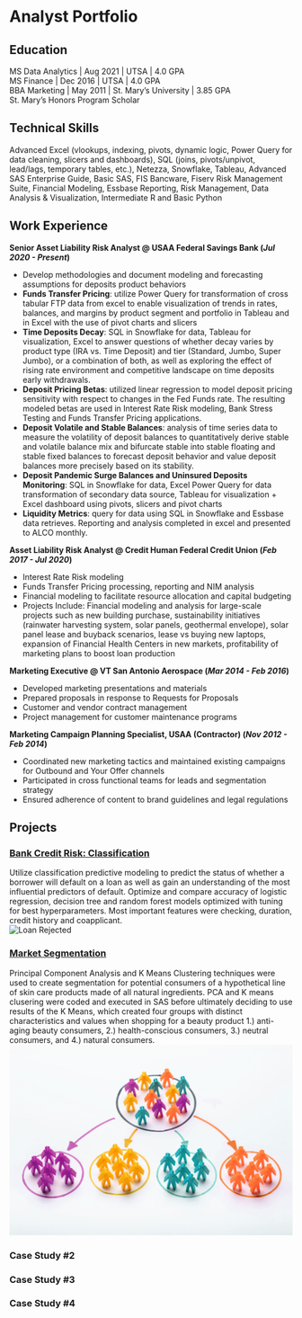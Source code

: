 # Analyst Portfolio

## Education
MS Data Analytics | Aug 2021 | UTSA | 4.0 GPA  
MS Finance | Dec 2016 | UTSA | 4.0 GPA  
BBA Marketing | May 2011 | St. Mary’s University | 3.85 GPA  
St. Mary’s Honors Program Scholar  

## Technical Skills  
Advanced Excel (vlookups, indexing, pivots, dynamic logic, Power Query for data cleaning, slicers and dashboards), SQL (joins, pivots/unpivot, lead/lags, temporary tables, etc.), Netezza, Snowflake, Tableau, Advanced SAS Enterprise Guide, Basic SAS, FIS Bancware, Fiserv Risk Management Suite, Financial Modeling, Essbase Reporting, Risk Management, Data Analysis & Visualization, Intermediate R and Basic Python

## Work Experience
**Senior Asset Liability Risk Analyst @ USAA Federal Savings Bank (_Jul 2020 - Present_)**
- Develop methodologies and document modeling and forecasting assumptions for deposits product behaviors
- **Funds Transfer Pricing**: utilize Power Query for transformation of cross tabular FTP data from excel to enable visualization of trends in rates, balances, and margins by product segment and portfolio in Tableau and in Excel with the use of pivot charts and slicers
- **Time Deposits Decay**: SQL in Snowflake for data, Tableau for visualization, Excel to answer questions of whether decay varies by product type (IRA vs. Time Deposit) and tier (Standard, Jumbo, Super Jumbo), or a combination of both, as well as exploring the effect of rising rate environment and competitive landscape on time deposits early withdrawals.
- **Deposit Pricing Betas**: utilized linear regression to model deposit pricing sensitivity with respect to changes in the Fed Funds rate. The resulting modeled betas are used in Interest Rate Risk modeling, Bank Stress Testing and Funds Transfer Pricing applications. 
- **Deposit Volatile and Stable Balances**: analysis of time series data to measure the volatility of deposit balances to quantitatively derive stable and volatile balance mix and bifurcate stable into stable floating and stable fixed balances to forecast deposit behavior and value deposit balances more precisely based on its stability. 
- **Deposit Pandemic Surge Balances and Uninsured Deposits Monitoring**: SQL in Snowflake for data, Excel Power Query for data transformation of secondary data source, Tableau for visualization + Excel dashboard using pivots, slicers and pivot charts
- **Liquidity Metrics**: query for data using SQL in Snowflake and Essbase data retrieves. Reporting and analysis completed in excel and presented to ALCO monthly.

**Asset Liability Risk Analyst @ Credit Human Federal Credit Union (_Feb 2017 - Jul 2020_)**
- Interest Rate Risk modeling
- Funds Transfer Pricing processing, reporting and NIM analysis
- Financial modeling to facilitate resource allocation and capital budgeting
- Projects Include: Financial modeling and analysis for large-scale projects such as new building purchase, sustainability initiatives (rainwater harvesting system, solar panels, geothermal envelope), solar panel lease and buyback scenarios, lease vs buying new laptops, expansion of Financial Health Centers in new markets, profitability of marketing plans to boost loan production

**Marketing Executive @ VT San Antonio Aerospace (_Mar 2014 - Feb 2016_)**
- Developed marketing presentations and materials
-	Prepared proposals in response to Requests for Proposals
-	Customer and vendor contract management
-	Project management for customer maintenance programs

**Marketing Campaign Planning Specialist, USAA (Contractor) (_Nov 2012 - Feb 2014_)**
-	Coordinated new marketing tactics and maintained existing campaigns for Outbound and Your Offer channels
-	Participated in cross functional teams for leads and segmentation strategy 
-	Ensured adherence of content to brand guidelines and legal regulations


## Projects
### [Bank Credit Risk: Classification](https://github.com/brandinicole210/bank-credit-risk)  
Utilize classification predictive modeling to predict the status of whether a borrower will default on a loan as well as gain an understanding of the most influential predictors of default. Optimize and compare accuracy of logistic regression, decision tree and random forest models optimized with tuning for best hyperparameters. Most important features were checking, duration, credit history and coapplicant.  
![Loan Rejected](/assets/img/loan_rejected.jpeg)

### [Market Segmentation](https://github.com/brandinicole210/skin-care-market-segmentation)
Principal Component Analysis and K Means Clustering techniques were used to create segmentation for potential consumers of a hypothetical line of skin care products made of all natural ingredients. PCA and K means clusering were coded and executed in SAS before ultimately deciding to use results of the K Means, which created four groups with distinct characteristics and values when shopping for a beauty product 1.) anti-aging beauty consumers, 2.) health-conscious consumers, 3.) neutral consumers, and 4.) natural consumers.  
![Market_Segmentation](/assets/img/market_segmentation.jpeg)

### Case Study #2

### Case Study #3

### Case Study #4
